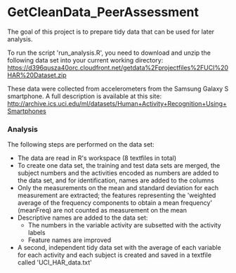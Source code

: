 # GetCleanData_PeerAssessment
  
The goal of this project is to prepare tidy data that can be used for later analysis. 
   
 To run the script 'run_analysis.R', you need to download and unzip the following data set  into your current working directory:  
 https://d396qusza40orc.cloudfront.net/getdata%2Fprojectfiles%2FUCI%20HAR%20Dataset.zip   
  
These data were collected from accelerometers from the Samsung Galaxy S smartphone. A full description is available at this site: http://archive.ics.uci.edu/ml/datasets/Human+Activity+Recognition+Using+Smartphones   
  

### Analysis
The following steps are performed on the data set:

* The data are read in R's workspace (8 textfiles in total)
* To create one data set, the training and test data sets are merged, the subject numbers and the activities encoded as numbers are added to the data set, and for identification, names are added to the columns
* Only the measurements on the mean and standard deviation for each measurement are extracted; the features representing the 'weighted average of the frequency components to obtain a mean frequency' (meanFreq) are not counted as measurement on the mean
* Descriptive names are added to the data set: 
    * The numbers in the variable activity are subsetted with the activity labels
    * Feature names are improved
* A second, independent tidy data set with the average of each variable for each activity and each subject is created and saved in a textfile called 'UCI_HAR_data.txt'
